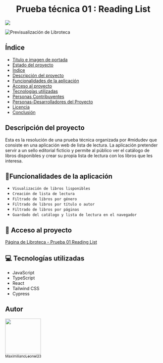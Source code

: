 <h1 align="center" id="título-e-imagen-de-portada"> Prueba técnica 01 : Reading List </h1>
<p align="left">
   <img src="https://img.shields.io/badge/STATUS-FINALIZADO-green">
</p>



![Previsualización de Libroteca](https://github.com/MaximilianoLeonel23/pruebas-tecnicas/assets/117213839/8634a935-d6e8-432a-9d54-6f64467993c6)


## Índice

* [Título e imagen de portada](#título-e-imagen-de-portada)
* [Estado del proyecto](#estado-del-proyecto)
* [Índice](#índice)
* [Descripción del proyecto](#descripción-del-proyecto)
* [Funcionalidades de la aplicación](#funcionalidades-de-la-aplicación)
* [Acceso al proyecto](#acceso-proyecto)
* [Tecnologías utilizadas](#tecnologías-utilizadas)
* [Personas Contribuyentes](#personas-contribuyentes)
* [Personas-Desarrolladores del Proyecto](#personas-desarrolladores)
* [Licencia](#licencia)
* [Conclusión](#conclusión)

## Descripción del proyecto
  
Esta es la resolución de una prueba técnica organizada por #midudev que consiste en una aplicación web de lista de lectura. La aplicación pretender servir a un sello editorial ficticio y permite al público ver el catálogo de libros disponibles y crear su propia lista de lectura con los libros que les interesa.

## :hammer:Funcionalidades de la aplicación

- `Visualización de libros lisponibles`
- `Creación de lista de lectura`
- `Filtrado de libros por género`
- `Filtrado de libros por título o autor`
- `Filtrado de libros por páginas`
- `Guardado del catálogo y lista de lectura en el navegador`

## 📁 Acceso al proyecto

[Página de Libroteca - Prueba 01 Reading List](https://pruebas-tecnicas-reading-list.vercel.app/)

## 💻 Tecnologías utilizadas

* JavaScript
* TypeScript
* React
* Tailwind CSS
* Cypress
  
## Autor

[<img src="https://avatars.githubusercontent.com/MaximilianoLeonel23" width=115><br><sub>MaximilianoLeonel23</sub>](https://github.com/MaximilianoLeonel23)


